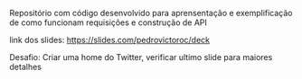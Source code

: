 Repositório com código desenvolvido para aprensentação e exemplificação de como funcionam requisições e construção de API

link dos slides: https://slides.com/pedrovictoroc/deck

Desafio: Criar uma home do Twitter, verificar ultimo slide para maiores detalhes
